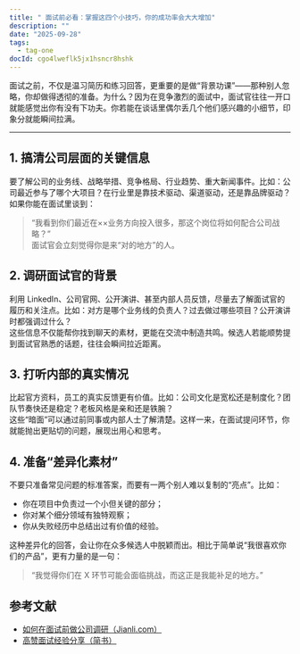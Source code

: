 ```yaml
---
title: " 面试前必看：掌握这四个小技巧，你的成功率会大大增加"
description: ""
date: "2025-09-28"
tags:
  - tag-one
docId: cgo4lweflk5jx1hsncr8hshk
---
```


面试之前，不仅是温习简历和练习回答，更重要的是做“背景功课”——那种别人忽略，你却做得透彻的准备。为什么？因为在竞争激烈的面试中，面试官往往一开口就能感觉出你有没有下功夫。你若能在谈话里偶尔丢几个他们感兴趣的小细节，印象分就能瞬间拉满。

---

## 1. 搞清公司层面的关键信息

要了解公司的业务线、战略举措、竞争格局、行业趋势、重大新闻事件。比如：公司最近参与了哪个大项目？在行业里是靠技术驱动、渠道驱动，还是靠品牌驱动？  
如果你能在面试里谈到：

> “我看到你们最近在××业务方向投入很多，那这个岗位将如何配合公司战略？”  
> 面试官会立刻觉得你是来“对的地方”的人。

## 2. 调研面试官的背景

利用 LinkedIn、公司官网、公开演讲、甚至内部人员反馈，尽量去了解面试官的履历和关注点。比如：对方是哪个业务线的负责人？过去做过哪些项目？公开演讲时都强调过什么？  
这些信息不仅能帮你找到聊天的素材，更能在交流中制造共鸣。候选人若能顺势提到面试官熟悉的话题，往往会瞬间拉近距离。

## 3. 打听内部的真实情况

比起官方资料，员工的真实反馈更有价值。比如：公司文化是宽松还是制度化？团队节奏快还是稳定？老板风格是亲和还是铁腕？  
这些“暗面”可以通过前同事或内部人士了解清楚。这样一来，在面试提问环节，你就能抛出更贴切的问题，展现出用心和思考。

## 4. 准备“差异化素材”

不要只准备常见问题的标准答案，而要有一两个别人难以复制的“亮点”。比如：

- 你在项目中负责过一个小但关键的部分；
- 你对某个细分领域有独特观察；
- 你从失败经历中总结出过有价值的经验。

这种差异化的回答，会让你在众多候选人中脱颖而出。相比于简单说“我很喜欢你们的产品”，更有力量的是一句：

> “我觉得你们在 X 环节可能会面临挑战，而这正是我能补足的地方。”

## 参考文献

- [如何在面试前做公司调研（Jianli.com）](https://www.jianli.com/article/gvvjqb.html)
- [高赞面试经验分享（简书）](https://www.jianshu.com/p/ea07ec667730)
